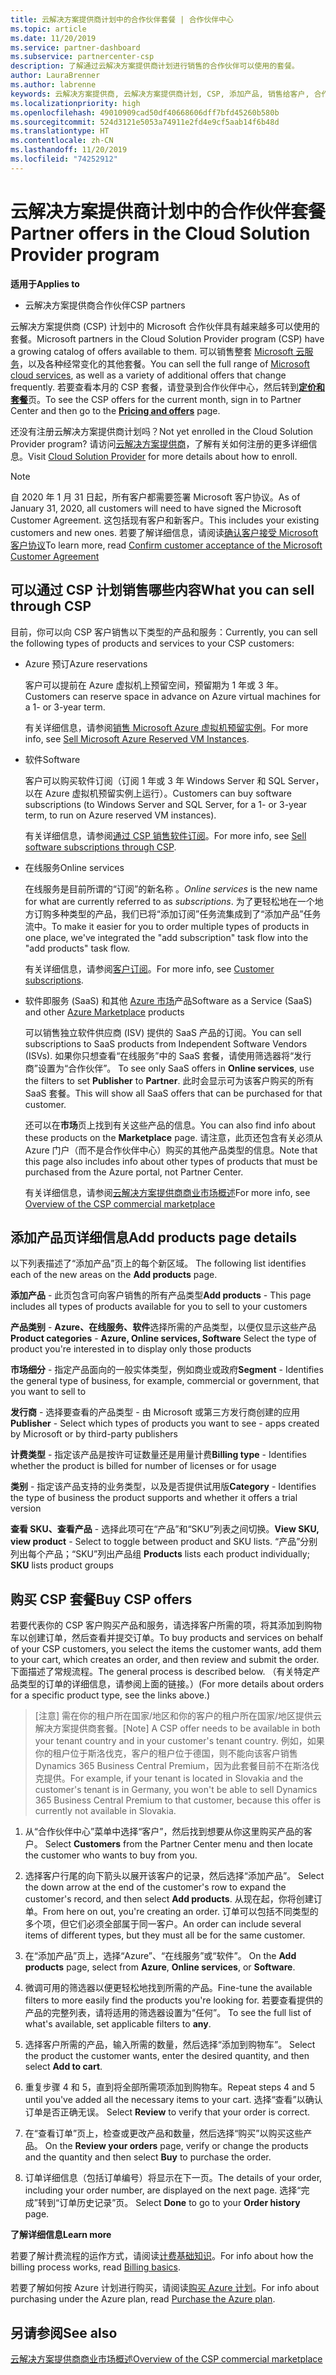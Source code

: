 ```yaml
---
title: 云解决方案提供商计划中的合作伙伴套餐 | 合作伙伴中心
ms.topic: article
ms.date: 11/20/2019
ms.service: partner-dashboard
ms.subservice: partnercenter-csp
description: 了解通过云解决方案提供商计划进行销售的合作伙伴可以使用的套餐。
author: LauraBrenner
ms.author: labrenne
keywords: 云解决方案提供商, 云解决方案提供商计划, CSP, 添加产品, 销售给客户, 合作伙伴套餐, 云解决方案提供商套餐, 基于云的服务, Azure, Office 365, Dynamics, 云解决方案提供商合作伙伴, 在云解决方案提供商计划中销售, Azure RI, Azure 虚拟机预留实例, Azure 预订, 在线服务, 订阅软件, AHUB, Azure 上的 SQL Server, Azure 上的 Windows Server, 客户订阅
ms.localizationpriority: high
ms.openlocfilehash: 49010909cad50df40668606dff7bfd45260b580b
ms.sourcegitcommit: 524d3121e5053a74911e2fd4e9cf5aab14f6b48d
ms.translationtype: HT
ms.contentlocale: zh-CN
ms.lasthandoff: 11/20/2019
ms.locfileid: "74252912"
---
```

# <a name="partner-offers-in-the-cloud-solution-provider-program"></a><span data-ttu-id="b9311-104">云解决方案提供商计划中的合作伙伴套餐</span><span class="sxs-lookup"><span data-stu-id="b9311-104">Partner offers in the Cloud Solution Provider program</span></span> 

<span data-ttu-id="b9311-105">**适用于**</span><span class="sxs-lookup"><span data-stu-id="b9311-105">**Applies to**</span></span>

-  <span data-ttu-id="b9311-106">云解决方案提供商合作伙伴</span><span class="sxs-lookup"><span data-stu-id="b9311-106">CSP partners</span></span>

<span data-ttu-id="b9311-107">云解决方案提供商 (CSP) 计划中的 Microsoft 合作伙伴具有越来越多可以使用的套餐。</span><span class="sxs-lookup"><span data-stu-id="b9311-107">Microsoft partners in the Cloud Solution Provider program (CSP) have a growing catalog of offers available to them.</span></span> <span data-ttu-id="b9311-108">可以销售整套 [Microsoft 云服务](https://partner.microsoft.com/cloud-solution-provider/products-and-services)，以及各种经常变化的其他套餐。</span><span class="sxs-lookup"><span data-stu-id="b9311-108">You can sell the full range of [Microsoft cloud services](https://partner.microsoft.com/cloud-solution-provider/products-and-services), as well as a variety of additional offers that change frequently.</span></span> <span data-ttu-id="b9311-109">若要查看本月的 CSP 套餐，请登录到合作伙伴中心，然后转到[**定价和套餐**](https://partnercenter.microsoft.com/pcv/sales)页。</span><span class="sxs-lookup"><span data-stu-id="b9311-109">To see the CSP offers for the current month, sign in to Partner Center and then go to the [**Pricing and offers**](https://partnercenter.microsoft.com/pcv/sales) page.</span></span>  

<span data-ttu-id="b9311-110">还没有注册云解决方案提供商计划吗？</span><span class="sxs-lookup"><span data-stu-id="b9311-110">Not yet enrolled in the Cloud Solution Provider program?</span></span> <span data-ttu-id="b9311-111">请访问[云解决方案提供商](https://partner.microsoft.com/cloud-solution-provider)，了解有关如何注册的更多详细信息。</span><span class="sxs-lookup"><span data-stu-id="b9311-111">Visit [Cloud Solution Provider](https://partner.microsoft.com/cloud-solution-provider) for more details about how to enroll.</span></span> 

>[!NOTE]
><span data-ttu-id="b9311-112">自 2020 年 1 月 31 日起，所有客户都需要签署 Microsoft 客户协议。</span><span class="sxs-lookup"><span data-stu-id="b9311-112">As of January 31, 2020, all customers will need to have signed the Microsoft Customer Agreement.</span></span> <span data-ttu-id="b9311-113">这包括现有客户和新客户。</span><span class="sxs-lookup"><span data-stu-id="b9311-113">This includes your existing customers and new ones.</span></span> <span data-ttu-id="b9311-114">若要了解详细信息，请阅读[确认客户接受 Microsoft 客户协议](confirm-customer-agreement.md)</span><span class="sxs-lookup"><span data-stu-id="b9311-114">To learn more, read [Confirm customer acceptance of the Microsoft Customer Agreement](confirm-customer-agreement.md)</span></span>

## <a name="what-you-can-sell-through-csp"></a><span data-ttu-id="b9311-115">可以通过 CSP 计划销售哪些内容</span><span class="sxs-lookup"><span data-stu-id="b9311-115">What you can sell through CSP</span></span>

<span data-ttu-id="b9311-116">目前，你可以向 CSP 客户销售以下类型的产品和服务：</span><span class="sxs-lookup"><span data-stu-id="b9311-116">Currently, you can sell the following types of products and services to your CSP customers:</span></span>

- <span data-ttu-id="b9311-117">Azure 预订</span><span class="sxs-lookup"><span data-stu-id="b9311-117">Azure reservations</span></span><br> 

    <span data-ttu-id="b9311-118">客户可以提前在 Azure 虚拟机上预留空间，预留期为 1 年或 3 年。</span><span class="sxs-lookup"><span data-stu-id="b9311-118">Customers can reserve space in advance on Azure virtual machines for a 1- or 3-year term.</span></span><br>
    
    <span data-ttu-id="b9311-119">有关详细信息，请参阅[销售 Microsoft Azure 虚拟机预留实例](azure-reservations.md)。</span><span class="sxs-lookup"><span data-stu-id="b9311-119">For more info, see [Sell Microsoft Azure Reserved VM Instances](azure-reservations.md).</span></span>

- <span data-ttu-id="b9311-120">软件</span><span class="sxs-lookup"><span data-stu-id="b9311-120">Software</span></span><br>

    <span data-ttu-id="b9311-121">客户可以购买软件订阅（订阅 1 年或 3 年 Windows Server 和 SQL Server，以在 Azure 虚拟机预留实例上运行）。</span><span class="sxs-lookup"><span data-stu-id="b9311-121">Customers can buy software subscriptions (to Windows Server and SQL Server, for a 1- or 3-year term, to run on Azure reserved VM instances).</span></span><br>
 
    <span data-ttu-id="b9311-122">有关详细信息，请参阅[通过 CSP 销售软件订阅](csp-software-subscriptions.md)。</span><span class="sxs-lookup"><span data-stu-id="b9311-122">For more info, see [Sell software subscriptions through CSP](csp-software-subscriptions.md).</span></span>  

- <span data-ttu-id="b9311-123">在线服务</span><span class="sxs-lookup"><span data-stu-id="b9311-123">Online services</span></span><br>

    <span data-ttu-id="b9311-124">在线服务是目前所谓的“订阅”的新名称   。</span><span class="sxs-lookup"><span data-stu-id="b9311-124">*Online services* is the new name for what are currently referred to as *subscriptions*.</span></span> <span data-ttu-id="b9311-125">为了更轻松地在一个地方订购多种类型的产品，我们已将“添加订阅”任务流集成到了“添加产品”任务流中。</span><span class="sxs-lookup"><span data-stu-id="b9311-125">To make it easier for you to order multiple types of products in one place, we've integrated the "add subscription" task flow into the "add products" task flow.</span></span><br>
    
    <span data-ttu-id="b9311-126">有关详细信息，请参阅[客户订阅](customer-subscriptions.md)。</span><span class="sxs-lookup"><span data-stu-id="b9311-126">For more info, see [Customer subscriptions](customer-subscriptions.md).</span></span>

- <span data-ttu-id="b9311-127">软件即服务 (SaaS) 和其他 [Azure 市场](https://azuremarketplace.microsoft.com/marketplace)产品</span><span class="sxs-lookup"><span data-stu-id="b9311-127">Software as a Service (SaaS) and other [Azure Marketplace](https://azuremarketplace.microsoft.com/marketplace) products</span></span><br>

    <span data-ttu-id="b9311-128">可以销售独立软件供应商 (ISV) 提供的 SaaS 产品的订阅。</span><span class="sxs-lookup"><span data-stu-id="b9311-128">You can sell subscriptions to SaaS products from Independent Software Vendors (ISVs).</span></span> <span data-ttu-id="b9311-129">如果你只想查看“在线服务”中的 SaaS 套餐，请使用筛选器将“发行商”设置为“合作伙伴”。   </span><span class="sxs-lookup"><span data-stu-id="b9311-129">To see only SaaS offers in **Online services**, use the filters to set **Publisher** to **Partner**.</span></span> <span data-ttu-id="b9311-130">此时会显示可为该客户购买的所有 SaaS 套餐。</span><span class="sxs-lookup"><span data-stu-id="b9311-130">This will show all SaaS offers that can be purchased for that customer.</span></span><br>
    
    <span data-ttu-id="b9311-131">还可以在**市场**页上找到有关这些产品的信息。</span><span class="sxs-lookup"><span data-stu-id="b9311-131">You can also find info about these products on the **Marketplace** page.</span></span> <span data-ttu-id="b9311-132">请注意，此页还包含有关必须从 Azure 门户（而不是合作伙伴中心）购买的其他产品类型的信息。</span><span class="sxs-lookup"><span data-stu-id="b9311-132">Note that this page also includes info about other types of products that must be purchased from the Azure portal, not Partner Center.</span></span><br>

    <span data-ttu-id="b9311-133">有关详细信息，请参阅[云解决方案提供商商业市场概述](CSP-commercial-marketplace-overview.md)</span><span class="sxs-lookup"><span data-stu-id="b9311-133">For more info, see [Overview of the CSP commercial marketplace](CSP-commercial-marketplace-overview.md)</span></span>

## <a name="add-products-page-details"></a><span data-ttu-id="b9311-134">添加产品页详细信息</span><span class="sxs-lookup"><span data-stu-id="b9311-134">Add products page details</span></span>

<span data-ttu-id="b9311-135">以下列表描述了“添加产品”页上的每个新区域。 </span><span class="sxs-lookup"><span data-stu-id="b9311-135">The following list identifies each of the new areas on the **Add products** page.</span></span>

<span data-ttu-id="b9311-136">**添加产品** - 此页包含可向客户销售的所有产品类型</span><span class="sxs-lookup"><span data-stu-id="b9311-136">**Add products** - This page includes all types of products available for you to sell to  your customers</span></span>

<span data-ttu-id="b9311-137">**产品类别** - **Azure、在线服务、软件**选择所需的产品类型，以便仅显示这些产品</span><span class="sxs-lookup"><span data-stu-id="b9311-137">**Product categories** - **Azure, Online services, Software** Select the type of product you're interested in to display only those products</span></span>

<span data-ttu-id="b9311-138">**市场细分** - 指定产品面向的一般实体类型，例如商业或政府</span><span class="sxs-lookup"><span data-stu-id="b9311-138">**Segment** - Identifies the general type of business, for example, commercial or government, that you want to sell to</span></span>

<span data-ttu-id="b9311-139">**发行商** - 选择要查看的产品类型 - 由 Microsoft 或第三方发行商创建的应用</span><span class="sxs-lookup"><span data-stu-id="b9311-139">**Publisher** - Select which types of products you want to see - apps created by Microsoft or by third-party publishers</span></span>

<span data-ttu-id="b9311-140">**计费类型** - 指定该产品是按许可证数量还是用量计费</span><span class="sxs-lookup"><span data-stu-id="b9311-140">**Billing type** - Identifies whether the product is billed for number of licenses or for usage</span></span>

<span data-ttu-id="b9311-141">**类别** - 指定该产品支持的业务类型，以及是否提供试用版</span><span class="sxs-lookup"><span data-stu-id="b9311-141">**Category** - Identifies the type of business the product supports and whether it offers a trial version</span></span>

<span data-ttu-id="b9311-142">**查看 SKU、查看产品** - 选择此项可在“产品”和“SKU”列表之间切换。</span><span class="sxs-lookup"><span data-stu-id="b9311-142">**View SKU, view product** - Select to toggle between product and SKU lists.</span></span> <span data-ttu-id="b9311-143">“产品”分别列出每个产品；“SKU”列出产品组  </span><span class="sxs-lookup"><span data-stu-id="b9311-143">**Products** lists each product individually; **SKU** lists product groups</span></span>

## <a name="buy-csp-offers"></a><span data-ttu-id="b9311-144">购买 CSP 套餐</span><span class="sxs-lookup"><span data-stu-id="b9311-144">Buy CSP offers</span></span>

<span data-ttu-id="b9311-145">若要代表你的 CSP 客户购买产品和服务，请选择客户所需的项，将其添加到购物车以创建订单，然后查看并提交订单。</span><span class="sxs-lookup"><span data-stu-id="b9311-145">To buy products and services on behalf of your CSP customers, you select the items the customer wants, add them to your cart, which creates an order, and then review and submit the order.</span></span> <span data-ttu-id="b9311-146">下面描述了常规流程。</span><span class="sxs-lookup"><span data-stu-id="b9311-146">The general process is described below.</span></span> <span data-ttu-id="b9311-147">（有关特定产品类型的订单的详细信息，请参阅上面的链接。）</span><span class="sxs-lookup"><span data-stu-id="b9311-147">(For more details about orders for a specific product type, see the links above.)</span></span>

><span data-ttu-id="b9311-148">[注意] 需在你的租户所在国家/地区和你的客户的租户所在国家/地区提供云解决方案提供商套餐。</span><span class="sxs-lookup"><span data-stu-id="b9311-148">[Note] A CSP offer needs to be available in both your tenant country and in your customer's tenant country.</span></span> 
><span data-ttu-id="b9311-149">例如，如果你的租户位于斯洛伐克，客户的租户位于德国，则不能向该客户销售 Dynamics 365 Business Central Premium，因为此套餐目前不在斯洛伐克提供。</span><span class="sxs-lookup"><span data-stu-id="b9311-149">For example, if your tenant is located in Slovakia and the customer's tenant is in Germany, you won't be able to sell Dynamics 365 Business Central Premium to that customer, because this offer is currently not available in Slovakia.</span></span>

1. <span data-ttu-id="b9311-150">从“合作伙伴中心”菜单中选择“客户”，然后找到想要从你这里购买产品的客户。 </span><span class="sxs-lookup"><span data-stu-id="b9311-150">Select **Customers** from the Partner Center menu and then locate the customer who wants to buy from you.</span></span> 

2. <span data-ttu-id="b9311-151">选择客户行尾的向下箭头以展开该客户的记录，然后选择“添加产品”。 </span><span class="sxs-lookup"><span data-stu-id="b9311-151">Select the down arrow at the end of the customer's row to expand the customer's record, and then select **Add products**.</span></span> <span data-ttu-id="b9311-152">从现在起，你将创建订单。</span><span class="sxs-lookup"><span data-stu-id="b9311-152">From here on out, you're creating an order.</span></span> <span data-ttu-id="b9311-153">订单可以包括不同类型的多个项，但它们必须全部属于同一客户。</span><span class="sxs-lookup"><span data-stu-id="b9311-153">An order can include several items of different types, but they must all be for the same customer.</span></span>

3. <span data-ttu-id="b9311-154">在“添加产品”页上，选择“Azure”、“在线服务”或“软件”。    </span><span class="sxs-lookup"><span data-stu-id="b9311-154">On the **Add products** page, select from **Azure**, **Online services**, or **Software**.</span></span>

4. <span data-ttu-id="b9311-155">微调可用的筛选器以便更轻松地找到所需的产品。</span><span class="sxs-lookup"><span data-stu-id="b9311-155">Fine-tune the available filters to more easily find the products you're looking for.</span></span> <span data-ttu-id="b9311-156">若要查看提供的产品的完整列表，请将适用的筛选器设置为“任何”。 </span><span class="sxs-lookup"><span data-stu-id="b9311-156">To see the full list of what's available, set applicable filters to **any**.</span></span> 

5. <span data-ttu-id="b9311-157">选择客户所需的产品，输入所需的数量，然后选择“添加到购物车”。 </span><span class="sxs-lookup"><span data-stu-id="b9311-157">Select the product the customer wants, enter the desired quantity, and then select **Add to cart**.</span></span>

6. <span data-ttu-id="b9311-158">重复步骤 4 和 5，直到将全部所需项添加到购物车。</span><span class="sxs-lookup"><span data-stu-id="b9311-158">Repeat steps 4 and 5 until you've added all the necessary items to your cart.</span></span> <span data-ttu-id="b9311-159">选择“查看”以确认订单是否正确无误。 </span><span class="sxs-lookup"><span data-stu-id="b9311-159">Select **Review** to verify that your order is correct.</span></span>  

7. <span data-ttu-id="b9311-160">在“查看订单”页上，检查或更改产品和数量，然后选择“购买”以购买这些产品。  </span><span class="sxs-lookup"><span data-stu-id="b9311-160">On the **Review your orders** page, verify or change the products and the quantity and then select **Buy** to purchase the order.</span></span> 

8. <span data-ttu-id="b9311-161">订单详细信息（包括订单编号）将显示在下一页。</span><span class="sxs-lookup"><span data-stu-id="b9311-161">The details of your order, including your order number, are displayed on the next page.</span></span> <span data-ttu-id="b9311-162">选择“完成”转到“订单历史记录”页。  </span><span class="sxs-lookup"><span data-stu-id="b9311-162">Select **Done** to go to your **Order history** page.</span></span> 

<span data-ttu-id="b9311-163">**了解详细信息**</span><span class="sxs-lookup"><span data-stu-id="b9311-163">**Learn more**</span></span> 

<span data-ttu-id="b9311-164">若要了解计费流程的运作方式，请阅读[计费基础知识](https://docs.microsoft.com/partner-center/billing-basics)。</span><span class="sxs-lookup"><span data-stu-id="b9311-164">For info about how the billing process works, read [Billing basics](https://docs.microsoft.com/partner-center/billing-basics).</span></span>

<span data-ttu-id="b9311-165">若要了解如何按 Azure 计划进行购买，请阅读[购买 Azure 计划](purchase-azure-plan.md)。</span><span class="sxs-lookup"><span data-stu-id="b9311-165">For info about purchasing under the Azure plan, read [Purchase the Azure plan](purchase-azure-plan.md).</span></span>

## <a name="see-also"></a><span data-ttu-id="b9311-166">另请参阅</span><span class="sxs-lookup"><span data-stu-id="b9311-166">See also</span></span>

[<span data-ttu-id="b9311-167">云解决方案提供商商业市场概述</span><span class="sxs-lookup"><span data-stu-id="b9311-167">Overview of the CSP commercial marketplace</span></span>](csp-commercial-marketplace-overview.md)